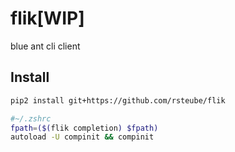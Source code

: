 # flik[WIP]

blue ant cli client

## Install

```sh
pip2 install git+https://github.com/rsteube/flik
```

```sh
#~/.zshrc
fpath=($(flik completion) $fpath)
autoload -U compinit && compinit
```
